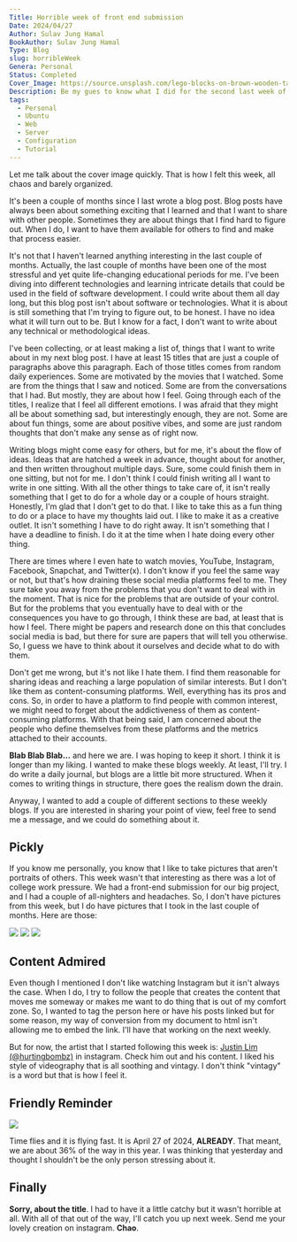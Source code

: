 ```yaml
---
Title: Horrible week of front end submission
Date: 2024/04/27
Author: Sulav Jung Hamal
BookAuthor: Sulav Jung Hamal
Type: Blog
slug: horribleWeek
Genera: Personal
Status: Completed
Cover_Image: https://source.unsplash.com/lego-blocks-on-brown-wooden-table-I_y1lb2FzJQ/1320x400
Description: Be my gues to know what I did for the second last week of April. 
tags:
  - Personal
  - Ubuntu
  - Web
  - Server
  - Configuration
  - Tutorial
---
```


Let me talk about the cover image quickly. That is how I felt this week, all chaos and barely organized. 

It's been a couple of months since I last wrote a blog post. Blog posts have always been about something exciting that I learned and that I want to share with other people. Sometimes they are about things that I find hard to figure out. When I do, I want to have them available for others to find and make that process easier. 

It's not that I haven't learned anything interesting in the last couple of months. Actually, the last couple of months have been one of the most stressful and yet quite life-changing educational periods for me. I've been diving into different technologies and learning intricate details that could be used in the field of software development. I could write about them all day long, but this blog post isn't about software or technologies. What it is about is still something that I'm trying to figure out, to be honest. I have no idea what it will turn out to be. But I know for a fact, I don't want to write about any technical or methodological ideas.

I've been collecting, or at least making a list of, things that I want to write about in my next blog post. I have at least 15 titles that are just a couple of paragraphs above this paragraph. Each of those titles comes from random daily experiences. Some are motivated by the movies that I watched. Some are from the things that I saw and noticed. Some are from the conversations that I had. But mostly, they are about how I feel. Going through each of the titles, I realize that I feel all different emotions. I was afraid that they might all be about something sad, but interestingly enough, they are not. Some are about fun things, some are about positive vibes, and some are just random thoughts that don't make any sense as of right now.

Writing blogs might come easy for others, but for me, it's about the flow of ideas. Ideas that are hatched a week in advance, thought about for another, and then written throughout multiple days. Sure, some could finish them in one sitting, but not for me. I don't think I could finish writing all I want to write in one sitting. With all the other things to take care of, it isn't really something that I get to do for a whole day or a couple of hours straight. Honestly, I'm glad that I don't get to do that. I like to take this as a fun thing to do or a place to have my thoughts laid out. I like to make it as a creative outlet. It isn't something I have to do right away. It isn't something that I have a deadline to finish. I do it at the time when I hate doing every other thing.

There are times where I even hate to watch movies, YouTube, Instagram, Facebook, Snapchat, and Twitter(x). I don't know if you feel the same way or not, but that's how draining these social media platforms feel to me. They sure take you away from the problems that you don't want to deal with in the moment. That is nice for the problems that are outside of your control. But for the problems that you eventually have to deal with or the consequences you have to go through, I think these are bad, at least that is how I feel. There might be papers and research done on this that concludes social media is bad, but there for sure are papers that will tell you otherwise. So, I guess we have to think about it ourselves and decide what to do with them.

Don't get me wrong, but it's not like I hate them. I find them reasonable for sharing ideas and reaching a large population of similar interests. But I don't like them as content-consuming platforms. Well, everything has its pros and cons. So, in order to have a platform to find people with common interest, we might need to forget about the addictiveness of them as content-consuming platforms. With that being said, I am concerned about the people who define themselves from these platforms and the metrics attached to their accounts.

**Blab Blab Blab...** and here we are. I was hoping to keep it short. I think it is longer than my liking. I wanted to make these blogs weekly. At least, I'll try. I do write a daily journal, but blogs are a little bit more structured. When it comes to writing things in structure, there goes the realism down the drain.

Anyway, I wanted to add a couple of different sections to these weekly blogs. If you are interested in sharing your point of view, feel free to send me a message, and we could do something about it.

## Pickly
If you know me personally, you know that I like to take pictures that aren't portraits of others. This week wasn't that interesting as there was a lot of college work pressure. We had a front-end submission for our big project, and I had a couple of all-nighters and headaches. So, I don't have pictures from this week, but I do have pictures that I took in the last couple of months. Here are those:

<div class="images3">
<img src="https://images.pexels.com/photos/21223491/pexels-photo-21223491.jpeg?auto=compress&cs=tinysrgb&w=1260&h=750&dpr=2" />
<img src="https://images.pexels.com/photos/21223490/pexels-photo-21223490.jpeg?auto=compress&cs=tinysrgb&w=1260&h=750&dpr=2" />
<img src = "https://images.pexels.com/photos/19908264/pexels-photo-19908264/free-photo-of-a-person-walking-down-a-snowy-street-in-a-city.jpeg?auto=compress&cs=tinysrgb&w=1260&h=750&dpr=2" />

</div>

## Content Admired

Even though I mentioned I don't like watching Instagram but it isn't always the case. When I do, I try to follow the people that creates the content that moves me someway or makes me want to do thing that is out of my comfort zone. So, I wanted to tag the person here or have his posts linked but for some reason, my way of conversion from my document to html isn't allowing me to embed the link. I'll have that working on the next weekly. 

But for now, the artist that I started following this week is: [Justin Lim (@hurtingbombz)](https://www.instagram.com/hurtingbombz?igsh=MzRlODBiNWFlZA==) in instagram. Check him out and his content. I liked his style of videography that is all soothing and vintagy. I don't think "vintagy" is a word but that is how I feel it. 

## Friendly Reminder
<img class="inlineImage" src="https://source.unsplash.com/clear-hour-glass-Xd_H7iOwKN0" />

Time flies and it is flying fast. It is April 27 of 2024, **ALREADY**. That meant, we are about 36%  of the way in this year. I was thinking that yesterday and thought I shouldn't be the only person stressing about it. 


## Finally

**Sorry, about the title**. I had to have it a little catchy but it wasn't horrible at all. With all of that out of the way, I'll catch you up next week. Send me your lovely creation on instagram. **Chao**. 
